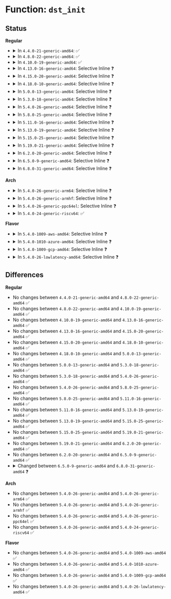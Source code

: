 # Function: <code>dst_init</code>

## Status
<b>Regular</b>
<ul>
<li>
<details>
<summary>In <code>4.4.0-21-generic-amd64</code>: ✅</summary>

```c
void dst_init(struct dst_entry * dst, struct dst_ops * ops, struct net_device * dev, int initial_ref, int initial_obsolete, short unsigned int flags)
```

```json
{
  "name": "dst_init",
  "collision_type": "Unique Global",
  "inline_type": "No",
  "funcs": [
    {
      "addr": 18446744071586330528,
      "name": "dst_init",
      "external": true,
      "loc": "net/core/dst.c:163",
      "file": "net/core/dst.c",
      "inline": "seen, unknown",
      "caller_inline": [],
      "caller_func": [
        "net/core/dst.c:dst_alloc",
        "net/core/dst.c:__metadata_dst_init"
      ]
    }
  ],
  "symbols": [
    {
      "addr": 18446744071586330528,
      "name": "dst_init",
      "section": ".text",
      "bind": "STB_GLOBAL",
      "size": 253
    }
  ]
}
```
</details>
</li>
<li>
<details>
<summary>In <code>4.8.0-22-generic-amd64</code>: ✅</summary>

```c
void dst_init(struct dst_entry * dst, struct dst_ops * ops, struct net_device * dev, int initial_ref, int initial_obsolete, short unsigned int flags)
```

```json
{
  "name": "dst_init",
  "collision_type": "Unique Global",
  "inline_type": "No",
  "funcs": [
    {
      "addr": 18446744071586763264,
      "name": "dst_init",
      "external": true,
      "loc": "net/core/dst.c:163",
      "file": "net/core/dst.c",
      "inline": "seen, unknown",
      "caller_inline": [],
      "caller_func": [
        "net/core/dst.c:__metadata_dst_init",
        "net/core/dst.c:dst_alloc"
      ]
    }
  ],
  "symbols": [
    {
      "addr": 18446744071586763264,
      "name": "dst_init",
      "section": ".text",
      "bind": "STB_GLOBAL",
      "size": 256
    }
  ]
}
```
</details>
</li>
<li>
<details>
<summary>In <code>4.10.0-19-generic-amd64</code>: ✅</summary>

```c
void dst_init(struct dst_entry * dst, struct dst_ops * ops, struct net_device * dev, int initial_ref, int initial_obsolete, short unsigned int flags)
```

```json
{
  "name": "dst_init",
  "collision_type": "Unique Global",
  "inline_type": "No",
  "funcs": [
    {
      "addr": 18446744071586949840,
      "name": "dst_init",
      "external": true,
      "loc": "net/core/dst.c:163",
      "file": "net/core/dst.c",
      "inline": "seen, unknown",
      "caller_inline": [],
      "caller_func": [
        "net/core/dst.c:__metadata_dst_init",
        "net/core/dst.c:dst_alloc"
      ]
    }
  ],
  "symbols": [
    {
      "addr": 18446744071586949840,
      "name": "dst_init",
      "section": ".text",
      "bind": "STB_GLOBAL",
      "size": 256
    }
  ]
}
```
</details>
</li>
<li>
<details>
<summary>In <code>4.13.0-16-generic-amd64</code>: Selective Inline ❓</summary>

```c
void dst_init(struct dst_entry * dst, struct dst_ops * ops, struct net_device * dev, int initial_ref, int initial_obsolete, short unsigned int flags)
```

```json
{
  "name": "dst_init",
  "collision_type": "Unique Global",
  "inline_type": "Selective",
  "funcs": [
    {
      "addr": 18446744071587076117,
      "name": "dst_init",
      "external": true,
      "loc": "net/core/dst.c:61",
      "file": "net/core/dst.c",
      "inline": "not declared, inlined",
      "caller_inline": [
        "net/core/dst.c:__metadata_dst_init"
      ],
      "caller_func": [
        "net/core/dst.c:dst_alloc"
      ]
    }
  ],
  "symbols": [
    {
      "addr": 18446744071587076912,
      "name": "dst_init",
      "section": ".text",
      "bind": "STB_GLOBAL",
      "size": 213
    }
  ]
}
```
</details>
</li>
<li>
<details>
<summary>In <code>4.15.0-20-generic-amd64</code>: Selective Inline ❓</summary>

```c
void dst_init(struct dst_entry * dst, struct dst_ops * ops, struct net_device * dev, int initial_ref, int initial_obsolete, short unsigned int flags)
```

```json
{
  "name": "dst_init",
  "collision_type": "Unique Global",
  "inline_type": "Selective",
  "funcs": [
    {
      "addr": 18446744071587577653,
      "name": "dst_init",
      "external": true,
      "loc": "net/core/dst.c:61",
      "file": "net/core/dst.c",
      "inline": "not declared, inlined",
      "caller_inline": [
        "net/core/dst.c:__metadata_dst_init"
      ],
      "caller_func": [
        "net/core/dst.c:dst_alloc"
      ]
    }
  ],
  "symbols": [
    {
      "addr": 18446744071587578208,
      "name": "dst_init",
      "section": ".text",
      "bind": "STB_GLOBAL",
      "size": 213
    }
  ]
}
```
</details>
</li>
<li>
<details>
<summary>In <code>4.18.0-10-generic-amd64</code>: Selective Inline ❓</summary>

```c
void dst_init(struct dst_entry * dst, struct dst_ops * ops, struct net_device * dev, int initial_ref, int initial_obsolete, short unsigned int flags)
```

```json
{
  "name": "dst_init",
  "collision_type": "Unique Global",
  "inline_type": "Selective",
  "funcs": [
    {
      "addr": 18446744071587886725,
      "name": "dst_init",
      "external": true,
      "loc": "net/core/dst.c:63",
      "file": "net/core/dst.c",
      "inline": "not declared, inlined",
      "caller_inline": [
        "net/core/dst.c:__metadata_dst_init"
      ],
      "caller_func": [
        "net/core/dst.c:dst_alloc"
      ]
    }
  ],
  "symbols": [
    {
      "addr": 18446744071587887248,
      "name": "dst_init",
      "section": ".text",
      "bind": "STB_GLOBAL",
      "size": 170
    }
  ]
}
```
</details>
</li>
<li>
<details>
<summary>In <code>5.0.0-13-generic-amd64</code>: Selective Inline ❓</summary>

```c
void dst_init(struct dst_entry * dst, struct dst_ops * ops, struct net_device * dev, int initial_ref, int initial_obsolete, short unsigned int flags)
```

```json
{
  "name": "dst_init",
  "collision_type": "Unique Global",
  "inline_type": "Selective",
  "funcs": [
    {
      "addr": 18446744071588028485,
      "name": "dst_init",
      "external": true,
      "loc": "net/core/dst.c:63",
      "file": "net/core/dst.c",
      "inline": "not declared, inlined",
      "caller_inline": [
        "net/core/dst.c:__metadata_dst_init"
      ],
      "caller_func": [
        "net/core/dst.c:dst_alloc"
      ]
    }
  ],
  "symbols": [
    {
      "addr": 18446744071588029392,
      "name": "dst_init",
      "section": ".text",
      "bind": "STB_GLOBAL",
      "size": 170
    }
  ]
}
```
</details>
</li>
<li>
<details>
<summary>In <code>5.3.0-18-generic-amd64</code>: Selective Inline ❓</summary>

```c
void dst_init(struct dst_entry * dst, struct dst_ops * ops, struct net_device * dev, int initial_ref, int initial_obsolete, short unsigned int flags)
```

```json
{
  "name": "dst_init",
  "collision_type": "Unique Global",
  "inline_type": "Selective",
  "funcs": [
    {
      "addr": 18446744071588341669,
      "name": "dst_init",
      "external": true,
      "loc": "net/core/dst.c:47",
      "file": "net/core/dst.c",
      "inline": "not declared, inlined",
      "caller_inline": [
        "net/core/dst.c:__metadata_dst_init"
      ],
      "caller_func": []
    }
  ],
  "symbols": [
    {
      "addr": 18446744071588342592,
      "name": "dst_init",
      "section": ".text",
      "bind": "STB_GLOBAL",
      "size": 169
    }
  ]
}
```
</details>
</li>
<li>
<details>
<summary>In <code>5.4.0-26-generic-amd64</code>: Selective Inline ❓</summary>

```c
void dst_init(struct dst_entry * dst, struct dst_ops * ops, struct net_device * dev, int initial_ref, int initial_obsolete, short unsigned int flags)
```

```json
{
  "name": "dst_init",
  "collision_type": "Unique Global",
  "inline_type": "Selective",
  "funcs": [
    {
      "addr": 18446744071588548101,
      "name": "dst_init",
      "external": true,
      "loc": "net/core/dst.c:47",
      "file": "net/core/dst.c",
      "inline": "not declared, inlined",
      "caller_inline": [
        "net/core/dst.c:__metadata_dst_init"
      ],
      "caller_func": []
    }
  ],
  "symbols": [
    {
      "addr": 18446744071588549040,
      "name": "dst_init",
      "section": ".text",
      "bind": "STB_GLOBAL",
      "size": 169
    }
  ]
}
```
</details>
</li>
<li>
<details>
<summary>In <code>5.8.0-25-generic-amd64</code>: Selective Inline ❓</summary>

```c
void dst_init(struct dst_entry * dst, struct dst_ops * ops, struct net_device * dev, int initial_ref, int initial_obsolete, short unsigned int flags)
```

```json
{
  "name": "dst_init",
  "collision_type": "Unique Global",
  "inline_type": "Selective",
  "funcs": [
    {
      "addr": 18446744071589399701,
      "name": "dst_init",
      "external": true,
      "loc": "net/core/dst.c:47",
      "file": "net/core/dst.c",
      "inline": "not declared, inlined",
      "caller_inline": [
        "net/core/dst.c:__metadata_dst_init",
        "net/core/dst.c:dst_alloc"
      ],
      "caller_func": []
    }
  ],
  "symbols": [
    {
      "addr": 18446744071589398336,
      "name": "dst_init",
      "section": ".text",
      "bind": "STB_GLOBAL",
      "size": 168
    }
  ]
}
```
</details>
</li>
<li>
<details>
<summary>In <code>5.11.0-16-generic-amd64</code>: Selective Inline ❓</summary>

```c
void dst_init(struct dst_entry * dst, struct dst_ops * ops, struct net_device * dev, int initial_ref, int initial_obsolete, short unsigned int flags)
```

```json
{
  "name": "dst_init",
  "collision_type": "Unique Global",
  "inline_type": "Selective",
  "funcs": [
    {
      "addr": 18446744071589400645,
      "name": "dst_init",
      "external": true,
      "loc": "net/core/dst.c:47",
      "file": "net/core/dst.c",
      "inline": "not declared, inlined",
      "caller_inline": [
        "net/core/dst.c:__metadata_dst_init",
        "net/core/dst.c:dst_alloc"
      ],
      "caller_func": [
        "net/sched/sch_frag.c:sch_fragment",
        "net/sched/sch_frag.c:sch_fragment"
      ]
    }
  ],
  "symbols": [
    {
      "addr": 18446744071589399440,
      "name": "dst_init",
      "section": ".text",
      "bind": "STB_GLOBAL",
      "size": 168
    }
  ]
}
```
</details>
</li>
<li>
<details>
<summary>In <code>5.13.0-19-generic-amd64</code>: Selective Inline ❓</summary>

```c
void dst_init(struct dst_entry * dst, struct dst_ops * ops, struct net_device * dev, int initial_ref, int initial_obsolete, short unsigned int flags)
```

```json
{
  "name": "dst_init",
  "collision_type": "Unique Global",
  "inline_type": "Selective",
  "funcs": [
    {
      "addr": 18446744071589297845,
      "name": "dst_init",
      "external": true,
      "loc": "net/core/dst.c:47",
      "file": "net/core/dst.c",
      "inline": "not declared, inlined",
      "caller_inline": [
        "net/core/dst.c:__metadata_dst_init",
        "net/core/dst.c:dst_alloc"
      ],
      "caller_func": [
        "net/sched/sch_frag.c:sch_fragment",
        "net/sched/sch_frag.c:sch_fragment"
      ]
    }
  ],
  "symbols": [
    {
      "addr": 18446744071589296640,
      "name": "dst_init",
      "section": ".text",
      "bind": "STB_GLOBAL",
      "size": 171
    }
  ]
}
```
</details>
</li>
<li>
<details>
<summary>In <code>5.15.0-25-generic-amd64</code>: Selective Inline ❓</summary>

```c
void dst_init(struct dst_entry * dst, struct dst_ops * ops, struct net_device * dev, int initial_ref, int initial_obsolete, short unsigned int flags)
```

```json
{
  "name": "dst_init",
  "collision_type": "Unique Global",
  "inline_type": "Selective",
  "funcs": [
    {
      "addr": 18446744071590025973,
      "name": "dst_init",
      "external": true,
      "loc": "net/core/dst.c:47",
      "file": "net/core/dst.c",
      "inline": "not declared, inlined",
      "caller_inline": [
        "net/core/dst.c:__metadata_dst_init",
        "net/core/dst.c:dst_alloc"
      ],
      "caller_func": [
        "net/sched/sch_frag.c:sch_fragment",
        "net/sched/sch_frag.c:sch_fragment"
      ]
    }
  ],
  "symbols": [
    {
      "addr": 18446744071590024688,
      "name": "dst_init",
      "section": ".text",
      "bind": "STB_GLOBAL",
      "size": 171
    }
  ]
}
```
</details>
</li>
<li>
<details>
<summary>In <code>5.19.0-21-generic-amd64</code>: Selective Inline ❓</summary>

```c
void dst_init(struct dst_entry * dst, struct dst_ops * ops, struct net_device * dev, int initial_ref, int initial_obsolete, short unsigned int flags)
```

```json
{
  "name": "dst_init",
  "collision_type": "Unique Global",
  "inline_type": "Selective",
  "funcs": [
    {
      "addr": 18446744071591567221,
      "name": "dst_init",
      "external": true,
      "loc": "net/core/dst.c:47",
      "file": "net/core/dst.c",
      "inline": "not declared, inlined",
      "caller_inline": [
        "net/core/dst.c:__metadata_dst_init",
        "net/core/dst.c:dst_alloc"
      ],
      "caller_func": [
        "net/sched/sch_frag.c:sch_fragment",
        "net/sched/sch_frag.c:sch_fragment"
      ]
    }
  ],
  "symbols": [
    {
      "addr": 18446744071591565744,
      "name": "dst_init",
      "section": ".text",
      "bind": "STB_GLOBAL",
      "size": 211
    }
  ]
}
```
</details>
</li>
<li>
<details>
<summary>In <code>6.2.0-20-generic-amd64</code>: Selective Inline ❓</summary>

```c
void dst_init(struct dst_entry * dst, struct dst_ops * ops, struct net_device * dev, int initial_ref, int initial_obsolete, short unsigned int flags)
```

```json
{
  "name": "dst_init",
  "collision_type": "Unique Global",
  "inline_type": "Selective",
  "funcs": [
    {
      "addr": 18446744071593345237,
      "name": "dst_init",
      "external": true,
      "loc": "net/core/dst.c:47",
      "file": "net/core/dst.c",
      "inline": "not declared, inlined",
      "caller_inline": [
        "net/core/dst.c:__metadata_dst_init",
        "net/core/dst.c:dst_alloc"
      ],
      "caller_func": [
        "net/sched/sch_frag.c:sch_fragment",
        "net/sched/sch_frag.c:sch_fragment"
      ]
    }
  ],
  "symbols": [
    {
      "addr": 18446744071593344000,
      "name": "dst_init",
      "section": ".text",
      "bind": "STB_GLOBAL",
      "size": 211
    }
  ]
}
```
</details>
</li>
<li>
<details>
<summary>In <code>6.5.0-9-generic-amd64</code>: Selective Inline ❓</summary>

```c
void dst_init(struct dst_entry * dst, struct dst_ops * ops, struct net_device * dev, int initial_ref, int initial_obsolete, short unsigned int flags)
```

```json
{
  "name": "dst_init",
  "collision_type": "Unique Global",
  "inline_type": "Selective",
  "funcs": [
    {
      "addr": 18446744071593807445,
      "name": "dst_init",
      "external": true,
      "loc": "net/core/dst.c:47",
      "file": "net/core/dst.c",
      "inline": "not declared, inlined",
      "caller_inline": [
        "net/core/dst.c:__metadata_dst_init",
        "net/core/dst.c:dst_alloc"
      ],
      "caller_func": [
        "net/sched/sch_frag.c:sch_fragment",
        "net/sched/sch_frag.c:sch_fragment"
      ]
    }
  ],
  "symbols": [
    {
      "addr": 18446744071593806272,
      "name": "dst_init",
      "section": ".text",
      "bind": "STB_GLOBAL",
      "size": 229
    }
  ]
}
```
</details>
</li>
<li>
<details>
<summary>In <code>6.8.0-31-generic-amd64</code>: Selective Inline ❓</summary>

```c
void dst_init(struct dst_entry * dst, struct dst_ops * ops, struct net_device * dev, int initial_obsolete, short unsigned int flags)
```

```json
{
  "name": "dst_init",
  "collision_type": "Unique Global",
  "inline_type": "Selective",
  "funcs": [
    {
      "addr": 18446744071594588885,
      "name": "dst_init",
      "external": true,
      "loc": "net/core/dst.c:47",
      "file": "net/core/dst.c",
      "inline": "not declared, inlined",
      "caller_inline": [
        "net/core/dst.c:__metadata_dst_init",
        "net/core/dst.c:dst_alloc"
      ],
      "caller_func": [
        "net/sched/sch_frag.c:sch_fragment",
        "net/sched/sch_frag.c:sch_fragment"
      ]
    }
  ],
  "symbols": [
    {
      "addr": 18446744071594587680,
      "name": "dst_init",
      "section": ".text",
      "bind": "STB_GLOBAL",
      "size": 223
    }
  ]
}
```
</details>
</li>
</ul>
<b>Arch</b>
<ul>
<li>
<details>
<summary>In <code>5.4.0-26-generic-arm64</code>: Selective Inline ❓</summary>

```c
void dst_init(struct dst_entry * dst, struct dst_ops * ops, struct net_device * dev, int initial_ref, int initial_obsolete, short unsigned int flags)
```

```json
{
  "name": "dst_init",
  "collision_type": "Unique Global",
  "inline_type": "Selective",
  "funcs": [
    {
      "addr": 18446603336502086080,
      "name": "dst_init",
      "external": true,
      "loc": "net/core/dst.c:47",
      "file": "net/core/dst.c",
      "inline": "not declared, inlined",
      "caller_inline": [],
      "caller_func": [
        "net/core/dst.c:__metadata_dst_init"
      ]
    }
  ],
  "symbols": [
    {
      "addr": 18446603336502086080,
      "name": "dst_init",
      "section": ".text",
      "bind": "STB_GLOBAL",
      "size": 244
    }
  ]
}
```
</details>
</li>
<li>
<details>
<summary>In <code>5.4.0-26-generic-armhf</code>: Selective Inline ❓</summary>

```c
void dst_init(struct dst_entry * dst, struct dst_ops * ops, struct net_device * dev, int initial_ref, int initial_obsolete, short unsigned int flags)
```

```json
{
  "name": "dst_init",
  "collision_type": "Unique Global",
  "inline_type": "Selective",
  "funcs": [
    {
      "addr": 3234835284,
      "name": "dst_init",
      "external": true,
      "loc": "net/core/dst.c:47",
      "file": "net/core/dst.c",
      "inline": "not declared, inlined",
      "caller_inline": [
        "net/core/dst.c:__metadata_dst_init"
      ],
      "caller_func": []
    }
  ],
  "symbols": [
    {
      "addr": 3234836360,
      "name": "dst_init",
      "section": ".text",
      "bind": "STB_GLOBAL",
      "size": 236
    }
  ]
}
```
</details>
</li>
<li>
<details>
<summary>In <code>5.4.0-26-generic-ppc64el</code>: Selective Inline ❓</summary>

```c
void dst_init(struct dst_entry * dst, struct dst_ops * ops, struct net_device * dev, int initial_ref, int initial_obsolete, short unsigned int flags)
```

```json
{
  "name": "dst_init",
  "collision_type": "Unique Global",
  "inline_type": "Selective",
  "funcs": [
    {
      "addr": 13835058055295539920,
      "name": "dst_init",
      "external": true,
      "loc": "net/core/dst.c:47",
      "file": "net/core/dst.c",
      "inline": "not declared, inlined",
      "caller_inline": [],
      "caller_func": [
        "net/core/dst.c:__metadata_dst_init"
      ]
    }
  ],
  "symbols": [
    {
      "addr": 13835058055295539920,
      "name": "dst_init",
      "section": ".text",
      "bind": "STB_GLOBAL",
      "size": 344
    }
  ]
}
```
</details>
</li>
<li>
<details>
<summary>In <code>5.4.0-24-generic-riscv64</code>: ✅</summary>

```c
void dst_init(struct dst_entry * dst, struct dst_ops * ops, struct net_device * dev, int initial_ref, int initial_obsolete, short unsigned int flags)
```

```json
{
  "name": "dst_init",
  "collision_type": "Unique Global",
  "inline_type": "No",
  "funcs": [
    {
      "addr": 18446743936278358948,
      "name": "dst_init",
      "external": true,
      "loc": "net/core/dst.c:47",
      "file": "net/core/dst.c",
      "inline": "seen, unknown",
      "caller_inline": [],
      "caller_func": [
        "net/core/dst.c:__metadata_dst_init"
      ]
    }
  ],
  "symbols": [
    {
      "addr": 18446743936278358948,
      "name": "dst_init",
      "section": ".text",
      "bind": "STB_GLOBAL",
      "size": 234
    }
  ]
}
```
</details>
</li>
</ul>
<b>Flavor</b>
<ul>
<li>
<details>
<summary>In <code>5.4.0-1009-aws-amd64</code>: Selective Inline ❓</summary>

```c
void dst_init(struct dst_entry * dst, struct dst_ops * ops, struct net_device * dev, int initial_ref, int initial_obsolete, short unsigned int flags)
```

```json
{
  "name": "dst_init",
  "collision_type": "Unique Global",
  "inline_type": "Selective",
  "funcs": [
    {
      "addr": 18446744071588154837,
      "name": "dst_init",
      "external": true,
      "loc": "net/core/dst.c:47",
      "file": "net/core/dst.c",
      "inline": "not declared, inlined",
      "caller_inline": [
        "net/core/dst.c:__metadata_dst_init"
      ],
      "caller_func": []
    }
  ],
  "symbols": [
    {
      "addr": 18446744071588155776,
      "name": "dst_init",
      "section": ".text",
      "bind": "STB_GLOBAL",
      "size": 169
    }
  ]
}
```
</details>
</li>
<li>
<details>
<summary>In <code>5.4.0-1010-azure-amd64</code>: Selective Inline ❓</summary>

```c
void dst_init(struct dst_entry * dst, struct dst_ops * ops, struct net_device * dev, int initial_ref, int initial_obsolete, short unsigned int flags)
```

```json
{
  "name": "dst_init",
  "collision_type": "Unique Global",
  "inline_type": "Selective",
  "funcs": [
    {
      "addr": 18446744071587867669,
      "name": "dst_init",
      "external": true,
      "loc": "net/core/dst.c:47",
      "file": "net/core/dst.c",
      "inline": "not declared, inlined",
      "caller_inline": [
        "net/core/dst.c:__metadata_dst_init"
      ],
      "caller_func": []
    }
  ],
  "symbols": [
    {
      "addr": 18446744071587868608,
      "name": "dst_init",
      "section": ".text",
      "bind": "STB_GLOBAL",
      "size": 169
    }
  ]
}
```
</details>
</li>
<li>
<details>
<summary>In <code>5.4.0-1009-gcp-amd64</code>: Selective Inline ❓</summary>

```c
void dst_init(struct dst_entry * dst, struct dst_ops * ops, struct net_device * dev, int initial_ref, int initial_obsolete, short unsigned int flags)
```

```json
{
  "name": "dst_init",
  "collision_type": "Unique Global",
  "inline_type": "Selective",
  "funcs": [
    {
      "addr": 18446744071588486661,
      "name": "dst_init",
      "external": true,
      "loc": "net/core/dst.c:47",
      "file": "net/core/dst.c",
      "inline": "not declared, inlined",
      "caller_inline": [
        "net/core/dst.c:__metadata_dst_init"
      ],
      "caller_func": []
    }
  ],
  "symbols": [
    {
      "addr": 18446744071588487600,
      "name": "dst_init",
      "section": ".text",
      "bind": "STB_GLOBAL",
      "size": 169
    }
  ]
}
```
</details>
</li>
<li>
<details>
<summary>In <code>5.4.0-26-lowlatency-amd64</code>: Selective Inline ❓</summary>

```c
void dst_init(struct dst_entry * dst, struct dst_ops * ops, struct net_device * dev, int initial_ref, int initial_obsolete, short unsigned int flags)
```

```json
{
  "name": "dst_init",
  "collision_type": "Unique Global",
  "inline_type": "Selective",
  "funcs": [
    {
      "addr": 18446744071588623573,
      "name": "dst_init",
      "external": true,
      "loc": "net/core/dst.c:47",
      "file": "net/core/dst.c",
      "inline": "not declared, inlined",
      "caller_inline": [
        "net/core/dst.c:__metadata_dst_init"
      ],
      "caller_func": []
    }
  ],
  "symbols": [
    {
      "addr": 18446744071588624512,
      "name": "dst_init",
      "section": ".text",
      "bind": "STB_GLOBAL",
      "size": 169
    }
  ]
}
```
</details>
</li>
</ul>

## Differences
<b>Regular</b>
<ul>
<li>
No changes between <code>4.4.0-21-generic-amd64</code> and <code>4.8.0-22-generic-amd64</code> ✅
</li>
<li>
No changes between <code>4.8.0-22-generic-amd64</code> and <code>4.10.0-19-generic-amd64</code> ✅
</li>
<li>
No changes between <code>4.10.0-19-generic-amd64</code> and <code>4.13.0-16-generic-amd64</code> ✅
</li>
<li>
No changes between <code>4.13.0-16-generic-amd64</code> and <code>4.15.0-20-generic-amd64</code> ✅
</li>
<li>
No changes between <code>4.15.0-20-generic-amd64</code> and <code>4.18.0-10-generic-amd64</code> ✅
</li>
<li>
No changes between <code>4.18.0-10-generic-amd64</code> and <code>5.0.0-13-generic-amd64</code> ✅
</li>
<li>
No changes between <code>5.0.0-13-generic-amd64</code> and <code>5.3.0-18-generic-amd64</code> ✅
</li>
<li>
No changes between <code>5.3.0-18-generic-amd64</code> and <code>5.4.0-26-generic-amd64</code> ✅
</li>
<li>
No changes between <code>5.4.0-26-generic-amd64</code> and <code>5.8.0-25-generic-amd64</code> ✅
</li>
<li>
No changes between <code>5.8.0-25-generic-amd64</code> and <code>5.11.0-16-generic-amd64</code> ✅
</li>
<li>
No changes between <code>5.11.0-16-generic-amd64</code> and <code>5.13.0-19-generic-amd64</code> ✅
</li>
<li>
No changes between <code>5.13.0-19-generic-amd64</code> and <code>5.15.0-25-generic-amd64</code> ✅
</li>
<li>
No changes between <code>5.15.0-25-generic-amd64</code> and <code>5.19.0-21-generic-amd64</code> ✅
</li>
<li>
No changes between <code>5.19.0-21-generic-amd64</code> and <code>6.2.0-20-generic-amd64</code> ✅
</li>
<li>
No changes between <code>6.2.0-20-generic-amd64</code> and <code>6.5.0-9-generic-amd64</code> ✅
</li>
<li>
<details>
<summary>Changed between <code>6.5.0-9-generic-amd64</code> and <code>6.8.0-31-generic-amd64</code> ❓</summary>
<ul>
<li>
<b>Param removed. </b>
<code>int initial_ref</code>
</li>
<li>
<b>Param reordered. </b>
<code>dst, ops, dev, initial_ref, initial_obsolete, flags</code> ➡️ <code>dst, ops, dev, initial_obsolete, flags</code>
</li>
</ul>
</details>
</li>
</ul>
<b>Arch</b>
<ul>
<li>
No changes between <code>5.4.0-26-generic-amd64</code> and <code>5.4.0-26-generic-arm64</code> ✅
</li>
<li>
No changes between <code>5.4.0-26-generic-amd64</code> and <code>5.4.0-26-generic-armhf</code> ✅
</li>
<li>
No changes between <code>5.4.0-26-generic-amd64</code> and <code>5.4.0-26-generic-ppc64el</code> ✅
</li>
<li>
No changes between <code>5.4.0-26-generic-amd64</code> and <code>5.4.0-24-generic-riscv64</code> ✅
</li>
</ul>
<b>Flavor</b>
<ul>
<li>
No changes between <code>5.4.0-26-generic-amd64</code> and <code>5.4.0-1009-aws-amd64</code> ✅
</li>
<li>
No changes between <code>5.4.0-26-generic-amd64</code> and <code>5.4.0-1010-azure-amd64</code> ✅
</li>
<li>
No changes between <code>5.4.0-26-generic-amd64</code> and <code>5.4.0-1009-gcp-amd64</code> ✅
</li>
<li>
No changes between <code>5.4.0-26-generic-amd64</code> and <code>5.4.0-26-lowlatency-amd64</code> ✅
</li>
</ul>
